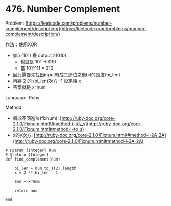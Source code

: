 # 476. Number Complement

Problem: [https://leetcode.com/problems/number-complement/description/](https://leetcode.com/problems/number-complement/description/)

作法：使用XOR

* 如5 \(101\) 需 output 2\(010\)
  * 也就是 101 -&gt; 010 
  * 當 101^111 = 010
* 因此需要先找出input轉成二進位之後bit的長度\(bi\_len\)
* 再將 2 的 \(bi\_len\)次方 -1 設定給 x   
* 答案就是  x^num

Language: Ruby

Method:

* 轉成不同進位\(fixnum\): [http://ruby-doc.org/core-2.1.0/Fixnum.html\#method-i-to\_s](http://ruby-doc.org/core-2.1.0/Fixnum.html#method-i-to_s) 
* x的y次方: [http://ruby-doc.org/core-2.1.0/Fixnum.html\#method-i-2A-2A](http://ruby-doc.org/core-2.1.0/Fixnum.html#method-i-2A-2A)

```
# @param {Integer} num
# @return {Integer}
def find_complement(num)
    
    bi_len = num.to_s(2).length
    x = 2 ** bi_len - 1
    
    ans = x^num
    
    return ans
            
end
```



